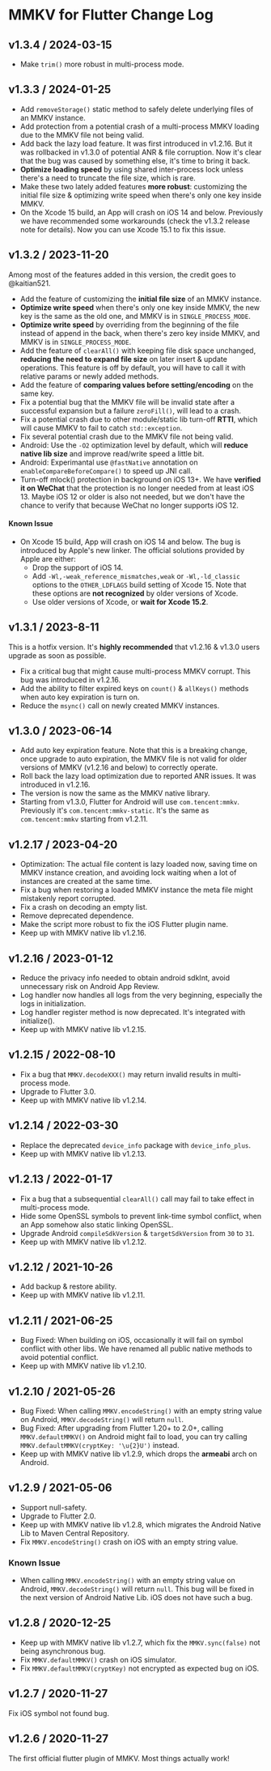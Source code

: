 # MMKV for Flutter Change Log

## v1.3.4 / 2024-03-15
* Make `trim()` more robust in multi-process mode.

## v1.3.3 / 2024-01-25
* Add `removeStorage()` static method to safely delete underlying files of an MMKV instance.
* Add protection from a potential crash of a multi-process MMKV loading due to the MMKV file not being valid.
* Add back the lazy load feature. It was first introduced in v1.2.16. But it was rollbacked in v1.3.0 of potential ANR & file corruption. Now it's clear that the bug was caused by something else, it's time to bring it back.
* **Optimize loading speed** by using shared inter-process lock unless there's a need to truncate the file size, which is rare.
* Make these two lately added features **more robust**: customizing the initial file size & optimizing write speed when there's only one key inside MMKV.
* On the Xcode 15 build, an App will crash on iOS 14 and below. Previously we have recommended some workarounds (check the v1.3.2 release note for details). Now you can use Xcode 15.1 to fix this issue.

## v1.3.2 / 2023-11-20
Among most of the features added in this version, the credit goes to @kaitian521.

* Add the feature of customizing the **initial file size** of an MMKV instance.
* **Optimize write speed** when there's only one key inside MMKV, the new key is the same as the old one, and MMKV is in `SINGLE_PROCESS_MODE`.
* **Optimize write speed** by overriding from the beginning of the file instead of append in the back, when there's zero key inside MMKV, and MMKV is in `SINGLE_PROCESS_MODE`.
* Add the feature of `clearAll()` with keeping file disk space unchanged, **reducing the need to expand file size** on later insert & update operations. This feature is off by default, you will have to call it with relative params or newly added methods. 
* Add the feature of **comparing values before setting/encoding** on the same key.
* Fix a potential bug that the MMKV file will be invalid state after a successful expansion but a failure `zeroFill()`, will lead to a crash.
* Fix a potential crash due to other module/static lib turn-off **RTTI**, which will cause MMKV to fail to catch `std::exception`.
* Fix several potential crash due to the MMKV file not being valid.
* Android: Use the `-O2` optimization level by default, which will **reduce native lib size** and improve read/write speed a little bit.
* Android: Experimantal use `@fastNative` annotation on `enableCompareBeforeCompare()` to speed up JNI call.
* Turn-off mlock() protection in background on iOS 13+. We have **verified it on WeChat** that the protection is no longer needed from at least iOS 13. Maybe iOS 12 or older is also not needed, but we don't have the chance to verify that because WeChat no longer supports iOS 12.

#### Known Issue
* On Xcode 15 build, App will crash on iOS 14 and below. The bug is introduced by Apple's new linker. The official solutions provided by Apple are either:
  * Drop the support of iOS 14.
  * Add `-Wl,-weak_reference_mismatches,weak` or `-Wl,-ld_classic` options to the `OTHER_LDFLAGS` build setting of Xcode 15. Note that these options are **not recognized** by older versions of Xcode.
  * Use older versions of Xcode, or **wait for Xcode 15.2**.

## v1.3.1 / 2023-8-11
This is a hotfix version. It's **highly recommended** that v1.2.16 & v1.3.0 users upgrade as soon as possible.
* Fix a critical bug that might cause multi-process MMKV corrupt. This bug was introduced in v1.2.16.
* Add the ability to filter expired keys on `count()` & `allKeys()` methods when auto key expiration is turn on.
* Reduce the `msync()` call on newly created MMKV instances.

## v1.3.0 / 2023-06-14
* Add auto key expiration feature. Note that this is a breaking change, once upgrade to auto expiration, the MMKV file is not valid for older versions of MMKV (v1.2.16 and below) to correctly operate.
* Roll back the lazy load optimization due to reported ANR issues. It was introduced in v1.2.16.
* The version is now the same as the MMKV native library.
* Starting from v1.3.0, Flutter for Android will use `com.tencent:mmkv`. Previously it's `com.tencent:mmkv-static`. It's the same as `com.tencent:mmkv` starting from v1.2.11.

## v1.2.17 / 2023-04-20
* Optimization: The actual file content is lazy loaded now, saving time on MMKV instance creation, and avoiding lock waiting when a lot of instances are created at the same time.
* Fix a bug when restoring a loaded MMKV instance the meta file might mistakenly report corrupted.
* Fix a crash on decoding an empty list.
* Remove deprecated dependence.
* Make the script more robust to fix the iOS Flutter plugin name.
* Keep up with MMKV native lib v1.2.16.

## v1.2.16 / 2023-01-12
* Reduce the privacy info needed to obtain android sdkInt, avoid unnecessary risk on Android App Review.
* Log handler now handles all logs from the very beginning, especially the logs in initialization.
* Log handler register method is now deprecated. It's integrated with initialize().
* Keep up with MMKV native lib v1.2.15.

## v1.2.15 / 2022-08-10
* Fix a bug that `MMKV.decodeXXX()` may return invalid results in multi-process mode.
* Upgrade to Flutter 3.0.
* Keep up with MMKV native lib v1.2.14.

## v1.2.14 / 2022-03-30
* Replace the deprecated `device_info` package with `device_info_plus`.
* Keep up with MMKV native lib v1.2.13.

## v1.2.13 / 2022-01-17
* Fix a bug that a subsequential `clearAll()` call may fail to take effect in multi-process mode.
* Hide some OpenSSL symbols to prevent link-time symbol conflict, when an App somehow also static linking OpenSSL.
* Upgrade Android `compileSdkVersion` & `targetSdkVersion` from `30` to `31`.
* Keep up with MMKV native lib v1.2.12.

## v1.2.12 / 2021-10-26
* Add backup & restore ability.
* Keep up with MMKV native lib v1.2.11.

## v1.2.11 / 2021-06-25
* Bug Fixed: When building on iOS, occasionally it will fail on symbol conflict with other libs. We have renamed all public native methods to avoid potential conflict.
* Keep up with MMKV native lib v1.2.10.

## v1.2.10 / 2021-05-26
* Bug Fixed: When calling `MMKV.encodeString()` with an empty string value on Android, `MMKV.decodeString()` will return `null`.
* Bug Fixed: After upgrading from Flutter 1.20+ to 2.0+, calling `MMKV.defaultMMKV()` on Android might fail to load, you can try calling `MMKV.defaultMMKV(cryptKey: '\u{2}U')` instead.
* Keep up with MMKV native lib v1.2.9, which drops the **armeabi** arch on Android.

## v1.2.9 / 2021-05-06
* Support null-safety.
* Upgrade to Flutter 2.0.
* Keep up with MMKV native lib v1.2.8, which migrates the Android Native Lib to Maven Central Repository.
* Fix `MMKV.encodeString()` crash on iOS with an empty string value.

### Known Issue
* When calling `MMKV.encodeString()` with an empty string value on Android, `MMKV.decodeString()` will return `null`. This bug will be fixed in the next version of Android Native Lib. iOS does not have such a bug.

## v1.2.8 / 2020-12-25
* Keep up with MMKV native lib v1.2.7, which fix the `MMKV.sync(false)` not being asynchronous bug.
* Fix `MMKV.defaultMMKV()` crash on iOS simulator.
* Fix `MMKV.defaultMMKV(cryptKey)` not encrypted as expected bug on iOS.

## v1.2.7 / 2020-11-27
Fix iOS symbol not found bug.

## v1.2.6 / 2020-11-27
The first official flutter plugin of MMKV. Most things actually work!
